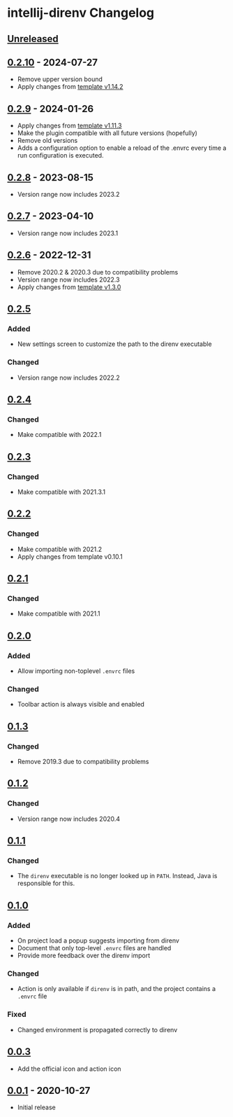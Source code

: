 <!-- Keep a Changelog guide -> https://keepachangelog.com -->

# intellij-direnv Changelog

## [Unreleased]

## [0.2.10] - 2024-07-27

- Remove upper version bound
- Apply changes from [template v1.14.2](https://github.com/JetBrains/intellij-platform-plugin-template/releases/tag/v1.14.2)

## [0.2.9] - 2024-01-26

- Apply changes from [template v1.11.3](https://github.com/JetBrains/intellij-platform-plugin-template/releases/tag/v1.11.3)
- Make the plugin compatible with all future versions (hopefully)
- Remove old versions
- Adds a configuration option to enable a reload of the .envrc every time a run configuration is executed.

## [0.2.8] - 2023-08-15

- Version range now includes 2023.2

## [0.2.7] - 2023-04-10

- Version range now includes 2023.1

## [0.2.6] - 2022-12-31

- Remove 2020.2 & 2020.3 due to compatibility problems
- Version range now includes 2022.3
- Apply changes from [template v1.3.0](https://github.com/JetBrains/intellij-platform-plugin-template/releases/tag/v1.3.0)

## [0.2.5]

### Added

- New settings screen to customize the path to the direnv executable

### Changed

- Version range now includes 2022.2

## [0.2.4]

### Changed

- Make compatible with 2022.1

## [0.2.3]

### Changed

- Make compatible with 2021.3.1

## [0.2.2]

### Changed

- Make compatible with 2021.2
- Apply changes from template v0.10.1

## [0.2.1]

### Changed

- Make compatible with 2021.1

## [0.2.0]

### Added

- Allow importing non-toplevel `.envrc` files

### Changed

- Toolbar action is always visible and enabled

## [0.1.3]

### Changed

- Remove 2019.3 due to compatibility problems

## [0.1.2]

### Changed

- Version range now includes 2020.4

## [0.1.1]

### Changed

- The `direnv` executable is no longer looked up in `PATH`. Instead, Java is responsible for this.

## [0.1.0]

### Added

- On project load a popup suggests importing from direnv
- Document that only top-level `.envrc` files are handled
- Provide more feedback over the direnv import

### Changed

- Action is only available if `direnv` is in path, and the project contains a `.envrc` file

### Fixed

- Changed environment is propagated correctly to direnv

## [0.0.3]

- Add the official icon and action icon

## [0.0.1] - 2020-10-27

- Initial release

[Unreleased]: https://github.com/fehnomenal/intellij-direnv/compare/v0.2.10...HEAD
[0.2.10]: https://github.com/fehnomenal/intellij-direnv/compare/v0.2.9...v0.2.10
[0.2.9]: https://github.com/fehnomenal/intellij-direnv/compare/v0.2.8...v0.2.9
[0.2.8]: https://github.com/fehnomenal/intellij-direnv/compare/v0.2.7...v0.2.8
[0.2.7]: https://github.com/fehnomenal/intellij-direnv/compare/v0.2.6...v0.2.7
[0.2.6]: https://github.com/fehnomenal/intellij-direnv/compare/v0.2.5...v0.2.6
[0.2.5]: https://github.com/fehnomenal/intellij-direnv/compare/v0.2.4...v0.2.5
[0.2.4]: https://github.com/fehnomenal/intellij-direnv/compare/v0.2.3...v0.2.4
[0.2.3]: https://github.com/fehnomenal/intellij-direnv/compare/v0.2.2...v0.2.3
[0.2.2]: https://github.com/fehnomenal/intellij-direnv/compare/v0.2.1...v0.2.2
[0.2.1]: https://github.com/fehnomenal/intellij-direnv/compare/v0.2.0...v0.2.1
[0.2.0]: https://github.com/fehnomenal/intellij-direnv/compare/v0.1.3...v0.2.0
[0.1.3]: https://github.com/fehnomenal/intellij-direnv/compare/v0.1.2...v0.1.3
[0.1.2]: https://github.com/fehnomenal/intellij-direnv/compare/v0.1.1...v0.1.2
[0.1.1]: https://github.com/fehnomenal/intellij-direnv/compare/v0.1.0...v0.1.1
[0.1.0]: https://github.com/fehnomenal/intellij-direnv/compare/v0.0.3...v0.1.0
[0.0.3]: https://github.com/fehnomenal/intellij-direnv/compare/v0.0.1...v0.0.3
[0.0.1]: https://github.com/fehnomenal/intellij-direnv/commits/v0.0.1
